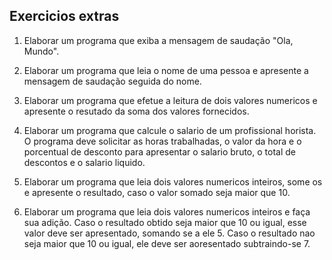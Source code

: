 ## Exercicios extras

1. Elaborar um programa que exiba a mensagem de saudação "Ola, Mundo".
   
2. Elaborar um programa que leia o nome de uma pessoa e apresente a mensagem de saudação seguida do nome.
   
3. Elaborar um programa que efetue a leitura de dois valores numericos e apresente o resutado da soma dos valores fornecidos.
   
4. Elaborar um programa que calcule o salario de um profissional horista. O programa deve solicitar as horas trabalhadas, o valor da hora e o porcentual de desconto para apresentar o salario bruto, o total de descontos e o salario liquido.
   
5. Elaborar um programa que leia dois valores numericos inteiros, some os e apresente o resultado, caso o valor somado seja maior que 10.

6. Elaborar um programa que leia dois valores numericos inteiros e faça sua adição. Caso o resultado obtido seja maior que 10 ou igual, esse valor deve ser apresentado, somando se a ele 5. Caso o resultado nao seja maior que 10 ou igual, ele deve ser aoresentado subtraindo-se 7.